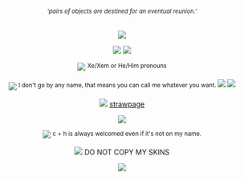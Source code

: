 <div align="center">
  
###### <sub>‘pairs of objects are destined for an eventual reunion.’
![](https://files.catbox.moe/kl1149.png)

![](https://64.media.tumblr.com/d8d2c9c0d8d73a4bebc7eb9008117ca1/56713ce76ebaf535-4c/s2048x3072/1a1a7c89a53e0281f3580058c59566721f0bb8f4.pnj)
![](https://files.catbox.moe/pct622.png)

![](https://files.catbox.moe/qupc0s.gif) <sup>Xe/Xem or He/Him pronouns

 ![](https://files.catbox.moe/levpgb.gif) <sup>I don't go by any name, that means you can call me whatever you want.
 ![](https://files.catbox.moe/yy3gcr.png)
 ![](https://64.media.tumblr.com/624b6694328380b7bc35dba83c81cf27/c6ded6d0b081f327-58/s1280x1920/d17922d48641c3f3f733d811fbdef88fa6641d90.gif)
 
 ![](https://64.media.tumblr.com/898dd259b5bfe749b37fb2961204a5b6/346ba69c2feb4339-7b/s75x75_c1/9df7d1d616070c446fbca32a1f4b41e6308b5307.gif) [strawpage](https://blades-bf.straw.page/)
 
 ![](https://64.media.tumblr.com/876ba7ab2f5b7f776e2799ed103ecf4d/035ab0bcb0979d85-b0/s500x750/ae395b6dd6d1f17fdc63dca23b881dbb4c421f90.pnj)
 
 ![](https://64.media.tumblr.com/cac2d1d192b109233a1fd991a305c094/3b058a9e8494a6de-9a/s75x75_c1/ccf984b27136430be463b5f2bfe88f47bf428574.gifv) <sup>c + h is always welcomed even if it's not on my name.

 ![](https://64.media.tumblr.com/9abad9973cd78b80f833754b83a8e4e8/e3171d1c26bc6727-9a/s75x75_c1/f2a2eead99e99f5cb34c7f3ed69b74a0f90ce854.gifv) DO NOT COPY MY SKINS
 

![](https://64.media.tumblr.com/4c44fc528e935b40d361111b6e19c026/c6ded6d0b081f327-c6/s1280x1920/7e6a3aadff0b3062fd276fd31ee2e100f618bb8e.gifv)
